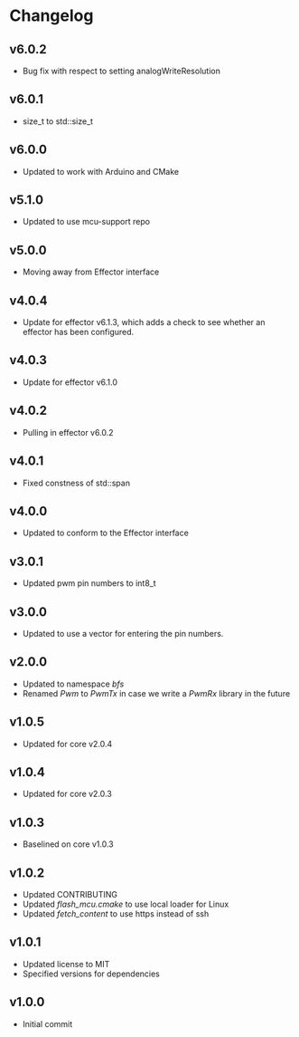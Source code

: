 # Changelog

## v6.0.2
- Bug fix with respect to setting analogWriteResolution

## v6.0.1
- size_t to std::size_t

## v6.0.0
- Updated to work with Arduino and CMake

## v5.1.0
- Updated to use mcu-support repo

## v5.0.0
- Moving away from Effector interface

## v4.0.4
- Update for effector v6.1.3, which adds a check to see whether an effector has been configured.

## v4.0.3
- Update for effector v6.1.0

## v4.0.2
- Pulling in effector v6.0.2

## v4.0.1
- Fixed constness of std::span

## v4.0.0
- Updated to conform to the Effector interface

## v3.0.1
- Updated pwm pin numbers to int8_t

## v3.0.0
- Updated to use a vector for entering the pin numbers.

## v2.0.0
- Updated to namespace *bfs*
- Renamed *Pwm* to *PwmTx* in case we write a *PwmRx* library in the future

## v1.0.5
- Updated for core v2.0.4

## v1.0.4
- Updated for core v2.0.3

## v1.0.3
- Baselined on core v1.0.3

## v1.0.2
- Updated CONTRIBUTING
- Updated *flash_mcu.cmake* to use local loader for Linux
- Updated *fetch_content* to use https instead of ssh

## v1.0.1
- Updated license to MIT
- Specified versions for dependencies

## v1.0.0
- Initial commit
